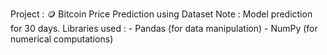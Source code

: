 Project : 🪙 Bitcoin Price Prediction using Dataset 
Note : Model prediction for 30 days.
Libraries used :
    - Pandas (for data manipulation)
    - NumPy (for numerical computations)
    
